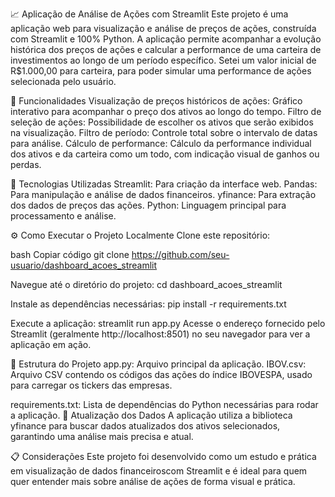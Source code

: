 📈 Aplicação de Análise de Ações com Streamlit
Este projeto é uma aplicação web para visualização e análise de preços de ações, 
construída com Streamlit e 100% Python. A aplicação permite acompanhar a evolução histórica dos preços
de ações e calcular a performance de uma carteira de investimentos ao longo de um período específico.
Setei um valor inicial de R$1.000,00 para carteira, para poder simular uma performance de ações
selecionada pelo usuário.

📌 Funcionalidades
Visualização de preços históricos de ações: Gráfico interativo para acompanhar o preço dos ativos ao longo do tempo.
Filtro de seleção de ações: Possibilidade de escolher os ativos que serão exibidos na visualização.
Filtro de período: Controle total sobre o intervalo de datas para análise.
Cálculo de performance: Cálculo da performance individual dos ativos e da carteira como um todo, com indicação visual de ganhos ou perdas.

🚀 Tecnologias Utilizadas
Streamlit: Para criação da interface web.
Pandas: Para manipulação e análise de dados financeiros.
yfinance: Para extração dos dados de preços das ações.
Python: Linguagem principal para processamento e análise.

⚙️ Como Executar o Projeto Localmente
Clone este repositório:

bash
Copiar código
git clone https://github.com/seu-usuario/dashboard_acoes_streamlit

Navegue até o diretório do projeto:
cd dashboard_acoes_streamlit

Instale as dependências necessárias:
pip install -r requirements.txt

Execute a aplicação:
streamlit run app.py
Acesse o endereço fornecido pelo Streamlit (geralmente http://localhost:8501) no seu navegador para ver a aplicação em ação.

📂 Estrutura do Projeto
app.py: Arquivo principal da aplicação.
IBOV.csv: Arquivo CSV contendo os códigos das ações do índice IBOVESPA, usado para carregar os tickers das empresas.

requirements.txt: Lista de dependências do Python necessárias para rodar a aplicação.
🔄 Atualização dos Dados
A aplicação utiliza a biblioteca yfinance para buscar dados atualizados dos ativos selecionados, garantindo uma análise mais precisa e atual.

📋 Considerações
Este projeto foi desenvolvido como um estudo e prática em visualização de dados financeiroscom Streamlit e é ideal para quem quer entender mais sobre análise de ações de forma visual e prática.
